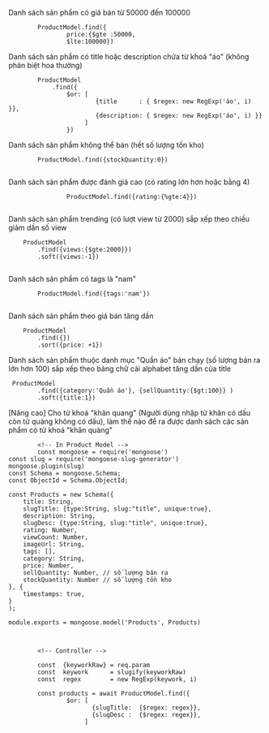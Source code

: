 

Danh sách sản phẩm có giá bán từ 50000 đến 100000

```
        ProductModel.find({
                price:{$gte :50000,
                $lte:100000})

```
Danh sách sản phẩm có title hoặc description chứa từ khoá "áo" (không phân biệt hoa thường)

```
        ProductModel
            .find({
                $or: [
                        {title      : { $regex: new RegExp('áo', i) }},
                        {description: { $regex: new RegExp('áo', i) }}
                     ]
                })

```
Danh sách sản phẩm không thể bán (hết số lượng tồn kho)

```
        ProductModel.find({stockQuantity:0})


```

Danh sách sản phẩm được đánh giá cao (có rating lớn hơn hoặc bằng 4)
```
                ProductModel.find({rating:{%gte:4}})


```


Danh sách sản phẩm trending (có lượt view từ 2000) sắp xếp theo chiều giảm dần số view
```
    ProductModel
        .find({views:{$gte:2000}})
        .soft({views:-1})


```

Danh sách sản phẩm có tags là "nam"

```
        ProductModel.find({tags:'nam'})


```

Danh sách sản phẩm theo giá bán tăng dần

```
    ProductModel
        .find({})
        .sort({price: +1})

```

Danh sách sản phẩm thuộc danh mục "Quần áo" bán chạy (số lượng bán ra lớn hơn 100) sắp xếp theo bảng chữ cái alphabet tăng dần của title
```
 ProductModel
        .find({category:'Quần áo'}, {sellQuantity:{$gt:100}} )
        .soft({title:1})
```

[Nâng cao] Cho từ khoá "khăn quang" (Người dùng nhập từ khăn có dấu còn từ quàng không có dấu), làm thế nào để ra được danh sách các sản phẩm có từ khoá "khăn quàng"
```
        <!-- In Product Model -->
        const mongoose = require('mongoose')
const slug = require('mongoose-slug-generator')
mongoose.plugin(slug)
const Schema = mongoose.Schema;
const ObjectId = Schema.ObjectId;

const Products = new Schema({
    title: String,
    slugTitle: {type:String, slug:"title", unique:true},
    description: String,
    slugDesc: {type:String, slug:"title", unique:true},
    rating: Number,
    viewCount: Number,
    imageUrl: String,
    tags: [],
    category: String,
    price: Number,
    sellQuantity: Number, // số lượng bán ra
    stockQuantity: Number // số lượng tồn kho
}, {
    timestamps: true,
}
);

module.exports = mongoose.model('Products', Products)



        <!-- Controller -->

        const  {keyworkRaw} = req.param
        const  keywork      = slugify(keyworkRaw)
        const  regex        = new RegExp(keywork, i)

        const products = await ProductModel.find({ 
                $or: [
                       {slugTitle:  {$regex: regex}},
                       {slugDesc :  {$regex: regex}},
                     ]
                

```
